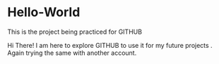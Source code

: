 # Hello-World
This is the project being practiced for GITHUB 

Hi There! I am here to explore GITHUB to use it for my future projects . 
Again trying the same with another account.
